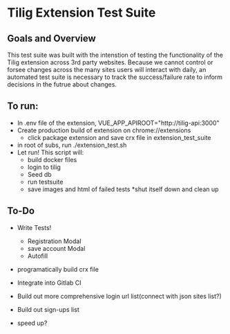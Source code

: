 # Tilig Extension Test Suite

## Goals and Overview

This test suite was built with the intenstion of testing the functionality of the Tilig extension across 3rd party websites. Because we cannot control or forsee changes across the many sites users will interact with daily, an automated test suite is necessary to track the success/failure rate to inform decisions in the futrue about changes.

## To run:

- In .env file of the extension, VUE_APP_APIROOT="http://tilig-api:3000"
- Create production build of extension on chrome://extensions
  - click package extension and save crx file in extension_test_suite
- in root of subs, run ./extension_test.sh
- Let run! This script will:
  - build docker files
  - login to tilig
  - Seed db
  - run testsuite
  - save images and html of failed tests
    \*shut itself down and clean up

## To-Do

- Write Tests!

  - Registration Modal
  - save account Modal
  - Autofill

- programatically build crx file
- Integrate into Gitlab CI
- Build out more comprehensive login url list(connect with json sites list?)
- Build out sign-ups list
- speed up?
